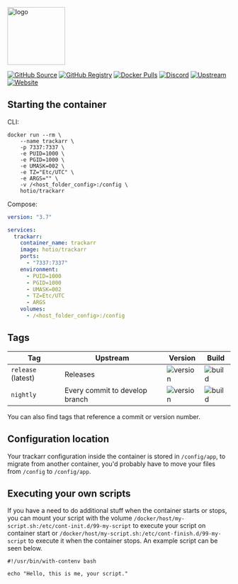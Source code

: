 [<img src="https://hotio.dev/img/trackarr.png" alt="logo" height="130" width="130">](https://gitlab.com/cloudb0x/trackarr)

[![GitHub Source](https://img.shields.io/badge/github-source-ffb64c?style=flat-square&logo=github&logoColor=white&labelColor=757575)](https://github.com/hotio/trackarr)
[![GitHub Registry](https://img.shields.io/badge/github-registry-ffb64c?style=flat-square&logo=github&logoColor=white&labelColor=757575)](https://github.com/orgs/hotio/packages/container/package/trackarr)
[![Docker Pulls](https://img.shields.io/docker/pulls/hotio/trackarr?color=ffb64c&style=flat-square&label=pulls&logo=docker&logoColor=white&labelColor=757575)](https://hub.docker.com/r/hotio/trackarr)
[![Discord](https://img.shields.io/discord/610068305893523457?style=flat-square&color=ffb64c&label=discord&logo=discord&logoColor=white&labelColor=757575)](https://hotio.dev/discord)
[![Upstream](https://img.shields.io/badge/upstream-project-ffb64c?style=flat-square&labelColor=757575)](https://gitlab.com/cloudb0x/trackarr)
[![Website](https://img.shields.io/badge/website-hotio.dev-ffb64c?style=flat-square&labelColor=757575)](https://hotio.dev/containers/trackarr)

## Starting the container

CLI:

```shell
docker run --rm \
    --name trackarr \
    -p 7337:7337 \
    -e PUID=1000 \
    -e PGID=1000 \
    -e UMASK=002 \
    -e TZ="Etc/UTC" \
    -e ARGS="" \
    -v /<host_folder_config>:/config \
    hotio/trackarr
```

Compose:

```yaml
version: "3.7"

services:
  trackarr:
    container_name: trackarr
    image: hotio/trackarr
    ports:
      - "7337:7337"
    environment:
      - PUID=1000
      - PGID=1000
      - UMASK=002
      - TZ=Etc/UTC
      - ARGS
    volumes:
      - /<host_folder_config>:/config
```

## Tags

| Tag                | Upstream                       | Version | Build |
| -------------------|--------------------------------|---------|-------|
| `release` (latest) | Releases                       | ![version](https://img.shields.io/badge/dynamic/json?color=f5f5f5&style=flat-square&label=&query=%24.version&url=https%3A%2F%2Fraw.githubusercontent.com%2Fhotio%2Ftrackarr%2Frelease%2FVERSION.json) | ![build](https://img.shields.io/github/workflow/status/hotio/trackarr/build/release?style=flat-square&label=) |
| `nightly`          | Every commit to develop branch | ![version](https://img.shields.io/badge/dynamic/json?color=f5f5f5&style=flat-square&label=&query=%24.version&url=https%3A%2F%2Fraw.githubusercontent.com%2Fhotio%2Ftrackarr%2Fnightly%2FVERSION.json) | ![build](https://img.shields.io/github/workflow/status/hotio/trackarr/build/nightly?style=flat-square&label=) |

You can also find tags that reference a commit or version number.

## Configuration location

Your trackarr configuration inside the container is stored in `/config/app`, to migrate from another container, you'd probably have to move your files from `/config` to `/config/app`.

## Executing your own scripts

If you have a need to do additional stuff when the container starts or stops, you can mount your script with the volume `/docker/host/my-script.sh:/etc/cont-init.d/99-my-script` to execute your script on container start or `/docker/host/my-script.sh:/etc/cont-finish.d/99-my-script` to execute it when the container stops. An example script can be seen below.

```shell
#!/usr/bin/with-contenv bash

echo "Hello, this is me, your script."
```
